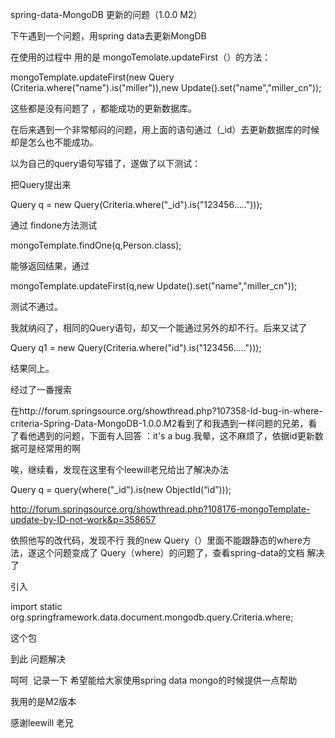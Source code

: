spring-data-MongoDB 更新的问题（1.0.0 M2）

下午遇到一个问题，用spring data去更新MongDB

在使用的过程中 用的是 mongoTemolate.updateFirst（）的方法：

mongoTemplate.updateFirst(new Query (Criteria.where("name").is("miller")),new Update().set("name","miller_cn"));



这些都是没有问题了 ，都能成功的更新数据库。

在后来遇到一个非常郁闷的问题，用上面的语句通过（_id）去更新数据库的时候却是怎么也不能成功。

以为自己的query语句写错了，遂做了以下测试：

把Query提出来



Query q = new Query(Criteria.where("_id").is("123456.....")));



通过 findone方法测试

mongoTemplate.findOne(q,Person.class);

能够返回结果，通过

mongoTemplate.updateFirst(q,new Update().set("name","miller_cn"));



测试不通过。

我就纳闷了，相同的Query语句，却又一个能通过另外的却不行。后来又试了

Query q1 = new Query(Criteria.where("id").is("123456.....")));



结果同上。



经过了一番搜索

在http://forum.springsource.org/showthread.php?107358-Id-bug-in-where-criteria-Spring-Data-MongoDB-1.0.0.M2看到了和我遇到一样问题的兄弟，看了看他遇到的问题，下面有人回答 ：it's a bug.我晕，这不麻烦了，依据id更新数据可是经常用的啊

唉，继续看，发现在这里有个leewill老兄给出了解决办法

Query q = query(where("_id").is(new ObjectId(“id”)));



http://forum.springsource.org/showthread.php?108176-mongoTemplate-update-by-ID-not-work&p=358657

依照他写的改代码，发现不行 我的new Query（）里面不能跟静态的where方法，遂这个问题变成了 Query（where）的问题了，查看spring-data的文档 解决了

引入

import static org.springframework.data.document.mongodb.query.Criteria.where;



这个包

到此 问题解决

呵呵  记录一下 希望能给大家使用spring data mongo的时候提供一点帮助

我用的是M2版本







感谢leewill 老兄

